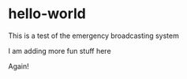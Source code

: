 hello-world
===========

This is a test of the emergency broadcasting system

I am adding more fun stuff here

Again!
